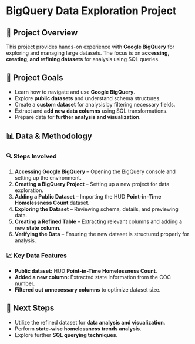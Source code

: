 # BigQuery Data Exploration Project

## 📌 Project Overview
This project provides hands-on experience with **Google BigQuery** for exploring and managing large datasets. The focus is on **accessing, creating, and refining datasets** for analysis using SQL queries.

## 🎯 Project Goals
- Learn how to navigate and use **Google BigQuery**.
- Explore **public datasets** and understand schema structures.
- Create a **custom dataset** for analysis by filtering necessary fields.
- Extract and **add new data columns** using SQL transformations.
- Prepare data for **further analysis and visualization**.

## 📊 Data & Methodology
### 🔍 Steps Involved
1. **Accessing Google BigQuery** – Opening the BigQuery console and setting up the environment.
2. **Creating a BigQuery Project** – Setting up a new project for data exploration.
3. **Adding a Public Dataset** – Importing the HUD **Point-in-Time Homelessness Count** dataset.
4. **Exploring the Dataset** – Reviewing schema, details, and previewing data.
5. **Creating a Refined Table** – Extracting relevant columns and adding a new **state column**.
6. **Verifying the Data** – Ensuring the new dataset is structured properly for analysis.

### 📈 Key Data Features
- **Public dataset:** HUD **Point-in-Time Homelessness Count**.
- **Added a new column:** Extracted state information from the COC number.
- **Filtered out unnecessary columns** to optimize dataset size.

## 🚀 Next Steps
- Utilize the refined dataset for **data analysis and visualization**.
- Perform **state-wise homelessness trends analysis**.
- Explore further **SQL querying techniques**.
